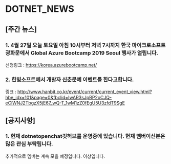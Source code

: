 # DOTNET_NEWS

## [주간 뉴스]

### 1. 4월 27일 오늘 토요일 아침 10시부터 저녁 7시까지 한국 마이크로소프트 광화문에서 Global Azure Bootcamp 2019 Seoul 행사가 열립니다. 
신청링크 : https://korea.azurebootcamp.net/

### 2. 한빛소프트에서 개발자 신춘문예 이벤트를 한다고합니다. 
링크 : http://www.hanbit.co.kr/event/current/current_event_view.html?hbe_idx=101&page=0&fbclid=IwAR3sJpBP2oCJQ-eCiWNJ2TbgzX5jE67_wQ-T_1wM1zZ0fEgU5U3zfdT9SgE

## [공지사항]
### 1. 현재 dotnetopenchat깃허브를 운영중에 있습니다. 현재 멤버이신분은 많은 관심 부탁립니다.
추가적으로 멤버는 계속 모을 예정입니다. 이상입니다.
